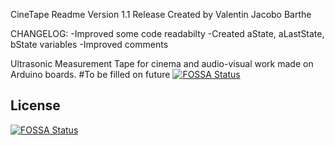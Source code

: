 CineTape Readme
Version 1.1 Release
Created by Valentin Jacobo Barthe

CHANGELOG:
-Improved some code readabilty
-Created aState, aLastState, bState variables
-Improved comments

Ultrasonic Measurement Tape for cinema and audio-visual work made on Arduino boards.
#To be filled on future
[![FOSSA Status](https://app.fossa.com/api/projects/git%2Bgithub.com%2FValejacobo%2Fopentape.svg?type=shield)](https://app.fossa.com/projects/git%2Bgithub.com%2FValejacobo%2Fopentape?ref=badge_shield)



## License
[![FOSSA Status](https://app.fossa.com/api/projects/git%2Bgithub.com%2FValejacobo%2Fopentape.svg?type=large)](https://app.fossa.com/projects/git%2Bgithub.com%2FValejacobo%2Fopentape?ref=badge_large)